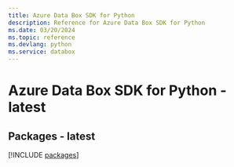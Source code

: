 ```yaml
---
title: Azure Data Box SDK for Python
description: Reference for Azure Data Box SDK for Python
ms.date: 03/20/2024
ms.topic: reference
ms.devlang: python
ms.service: databox
---
```

# Azure Data Box SDK for Python - latest
## Packages - latest
[!INCLUDE [packages](data-box-index.md)]